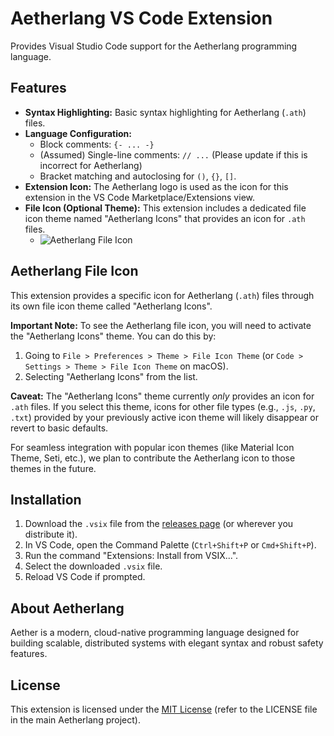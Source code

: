 # Aetherlang VS Code Extension

Provides Visual Studio Code support for the Aetherlang programming language.

## Features

*   **Syntax Highlighting:** Basic syntax highlighting for Aetherlang (`.ath`) files.
*   **Language Configuration:** 
    *   Block comments: `{- ... -}`
    *   (Assumed) Single-line comments: `// ...` (Please update if this is incorrect for Aetherlang)
    *   Bracket matching and autoclosing for `()`, `{}`, `[]`.
*   **Extension Icon:** The Aetherlang logo is used as the icon for this extension in the VS Code Marketplace/Extensions view.
*   **File Icon (Optional Theme):** This extension includes a dedicated file icon theme named "Aetherlang Icons" that provides an icon for `.ath` files.
    *   ![Aetherlang File Icon](https://firebasestorage.googleapis.com/v0/b/android-firebase-b8116.firebasestorage.app/o/aether-extention.png?alt=media&token=fe691c68-47c5-4c4d-9e35-24f7f6d2b16c)

## Aetherlang File Icon

This extension provides a specific icon for Aetherlang (`.ath`) files through its own file icon theme called "Aetherlang Icons".

**Important Note:** To see the Aetherlang file icon, you will need to activate the "Aetherlang Icons" theme. You can do this by:

1.  Going to `File > Preferences > Theme > File Icon Theme` (or `Code > Settings > Theme > File Icon Theme` on macOS).
2.  Selecting "Aetherlang Icons" from the list.

**Caveat:** The "Aetherlang Icons" theme currently *only* provides an icon for `.ath` files. If you select this theme, icons for other file types (e.g., `.js`, `.py`, `.txt`) provided by your previously active icon theme will likely disappear or revert to basic defaults. 

For seamless integration with popular icon themes (like Material Icon Theme, Seti, etc.), we plan to contribute the Aetherlang icon to those themes in the future.

## Installation

1.  Download the `.vsix` file from the [releases page](YOUR_GITHUB_RELEASES_PAGE_URL_HERE) (or wherever you distribute it).
2.  In VS Code, open the Command Palette (`Ctrl+Shift+P` or `Cmd+Shift+P`).
3.  Run the command "Extensions: Install from VSIX...".
4.  Select the downloaded `.vsix` file.
5.  Reload VS Code if prompted.

## About Aetherlang

Aether is a modern, cloud-native programming language designed for building scalable, distributed systems with elegant syntax and robust safety features.

## License

This extension is licensed under the [MIT License](LICENSE) (refer to the LICENSE file in the main Aetherlang project).
